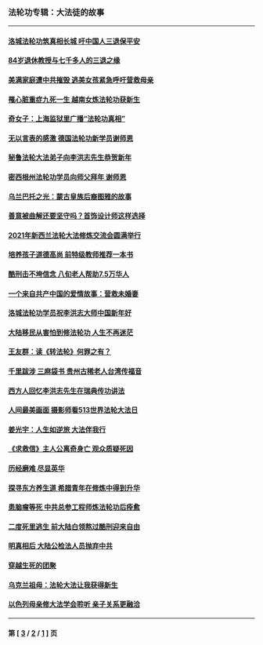 ### 法轮功专辑：大法徒的故事
---
#### [洛城法轮功筑真相长城 吁中国人三退保平安](../../pages/nf1147481/n13892471.md?05070430) 
#### [84岁退休教授与七千多人的三退之缘](../../pages/nf1147481/n13796650.md?05070430) 
#### [美满家庭遭中共摧毁 逃美女孩紧急呼吁营救母亲](../../pages/nf1147481/n13792859.md?05070430) 
#### [罹心脏重症九死一生 越南女炼法轮功获新生](../../pages/nf1147481/n13732766.md?05070430) 
#### [奇女子：上海监狱里广播“法轮功真相”](../../pages/nf1147481/n13726443.md?05070430) 
#### [无以言表的感激 德国法轮功新学员谢师恩](../../pages/nf1147481/n13543790.md?05070430) 
#### [秘鲁法轮大法弟子向李洪志先生恭贺新年](../../pages/nf1147481/n13540182.md?05070430) 
#### [密西根州法轮功学员向师父拜年 谢师恩](../../pages/nf1147481/n13538183.md?05070430) 
#### [乌兰巴托之光：蒙古皇族后裔图雅的故事](../../pages/nf1147481/n13155759.md?05070430) 
#### [善意被曲解还要坚守吗？首饰设计师这样选择](../../pages/nf1147481/n13077575.md?05070430) 
#### [2021年新西兰法轮大法修炼交流会圆满举行](../../pages/nf1147481/n13033149.md?05070430) 
#### [培养孩子道德高尚 前特级教师推荐一本书](../../pages/nf1147481/n12938640.md?05070430) 
#### [酷刑击不垮信念 八旬老人帮助7.5万华人](../../pages/nf1147481/n12880712.md?05070430) 
#### [一个来自共产中国的爱情故事：营救未婚妻](../../pages/nf1147481/n12778386.md?05070430) 
#### [洛城法轮功学员祝李洪志大师中国新年好](../../pages/nf1147481/n12724685.md?05070430) 
#### [大陆移民从害怕到修法轮功 人生不再迷茫](../../pages/nf1147481/n12414325.md?05070430) 
#### [王友群：读《转法轮》何罪之有？](../../pages/nf1147481/n12408647.md?05070430) 
#### [千里跋涉 三麻袋书 贵州古稀老人台湾传福音](../../pages/nf1147481/n12198750.md?05070430) 
#### [西方人回忆李洪志先生在瑞典传功讲法](../../pages/nf1147481/n12099607.md?05070430) 
#### [人间最美画面 摄影师看513世界法轮大法日](../../pages/nf1147481/n12094118.md?05070430) 
#### [姜光宇：人生如逆旅 大法伴我行](../../pages/nf1147481/n12088664.md?05070430) 
#### [《求救信》主人公离奇身亡 观众质疑死因](../../pages/nf1147481/n11845215.md?05070430) 
#### [历经磨难 尽显英华](../../pages/nf1147481/n11723297.md?05070430) 
#### [探寻东方养生道 希腊青年在修炼中得到升华](../../pages/nf1147481/n11494502.md?05070430) 
#### [患脑瘤等死 中共总参工程师炼法轮功后痊愈](../../pages/nf1147481/n11466682.md?05070430) 
#### [二度死里逃生 前大陆白领熬过酷刑迎来自由](../../pages/nf1147481/n11368594.md?05070430) 
#### [明真相后 大陆公检法人员抛弃中共](../../pages/nf1147481/n11358618.md?05070430) 
#### [穿越生死的团聚](../../pages/nf1147481/n11258922.md?05070430) 
#### [乌克兰祖母：法轮大法让我获得新生](../../pages/nf1147481/n11269457.md?05070430) 
#### [以色列母亲修大法学会聆听 亲子关系更融洽](../../pages/nf1147481/n11268195.md?05070430) 

---
#### 第 [ [3](./3.md?05070430) / [2](./2.md?05070430) / [1](./1.md?05070430) ] 页
